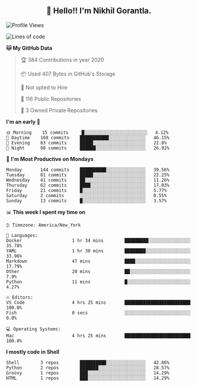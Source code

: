 <h2 align="center">👋 Hello!! I'm Nikhil Gorantla.</h2>

<!--START_SECTION:waka-->
![Profile Views](http://img.shields.io/badge/Profile%20Views-21-blue)

![Lines of code](https://img.shields.io/badge/From%20Hello%20World%20I've%20written-7.6%20million%20Lines%20of%20code-blue)

**🐱 My GitHub Data** 

> 🏆 384 Contributions in year 2020
 > 
> 📦 Used 407 Bytes in GitHub's Storage 
 > 
> 🚫 Not opted to Hire
 > 
> 📜 116 Public Repositories 
 > 
> 🔑 3 Owned Private Repositories 

**I'm an early 🐤** 

```text
🌞 Morning    15 commits     █░░░░░░░░░░░░░░░░░░░░░░░░   4.12% 
🌆 Daytime    168 commits    ███████████░░░░░░░░░░░░░░   46.15% 
🌃 Evening    83 commits     █████░░░░░░░░░░░░░░░░░░░░   22.8% 
🌙 Night      98 commits     ██████░░░░░░░░░░░░░░░░░░░   26.92%

```
📅 **I'm Most Productive on Mondays** 

```text
Monday       144 commits    ██████████░░░░░░░░░░░░░░░   39.56% 
Tuesday      81 commits     █████░░░░░░░░░░░░░░░░░░░░   22.25% 
Wednesday    41 commits     ██░░░░░░░░░░░░░░░░░░░░░░░   11.26% 
Thursday     62 commits     ████░░░░░░░░░░░░░░░░░░░░░   17.03% 
Friday       21 commits     █░░░░░░░░░░░░░░░░░░░░░░░░   5.77% 
Saturday     2 commits      ░░░░░░░░░░░░░░░░░░░░░░░░░   0.55% 
Sunday       13 commits     █░░░░░░░░░░░░░░░░░░░░░░░░   3.57%

```


📊 **This week I spent my time on** 

```text
⌚︎ Timezone: America/New_York

💬 Languages: 
Docker                   1 hr 34 mins        █████████░░░░░░░░░░░░░░░░   35.78% 
YAML                     1 hr 30 mins        ████████░░░░░░░░░░░░░░░░░   33.96% 
Markdown                 47 mins             ████░░░░░░░░░░░░░░░░░░░░░   17.79% 
Other                    20 mins             ██░░░░░░░░░░░░░░░░░░░░░░░   7.9% 
Python                   11 mins             █░░░░░░░░░░░░░░░░░░░░░░░░   4.27%

🔥 Editors: 
VS Code                  4 hrs 25 mins       █████████████████████████   100.0% 
Fish                     0 secs              ░░░░░░░░░░░░░░░░░░░░░░░░░   0.0%

💻 Operating Systems: 
Mac                      4 hrs 25 mins       █████████████████████████   100.0%

```

**I mostly code in Shell** 

```text
Shell        3 repos        ██████████░░░░░░░░░░░░░░░   42.86% 
Python       2 repos        ███████░░░░░░░░░░░░░░░░░░   28.57% 
Groovy       1 repos        ███░░░░░░░░░░░░░░░░░░░░░░   14.29% 
HTML         1 repos        ███░░░░░░░░░░░░░░░░░░░░░░   14.29%

```



<!--END_SECTION:waka-->
